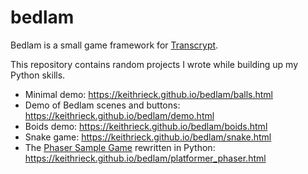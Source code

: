 # bedlam

Bedlam is a small game framework for [Transcrypt](https://transcrypt.org/).

This repository contains random projects I wrote while building up my Python skills.

* Minimal demo: https://keithrieck.github.io/bedlam/balls.html
* Demo of Bedlam scenes and buttons: https://keithrieck.github.io/bedlam/demo.html
* Boids demo:  https://keithrieck.github.io/bedlam/boids.html
* Snake game:  https://keithrieck.github.io/bedlam/snake.html
* The [Phaser Sample Game](https://phaser.io/tutorials/making-your-first-phaser-3-game) rewritten in Python: https://keithrieck.github.io/bedlam/platformer_phaser.html



